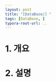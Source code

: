 ```yaml
---
layout: post
title: "[DataBase/] "
tags: [DataBase, ]
typora-root-url: ..
---
```


# 1. 개요





# 2. 설명



